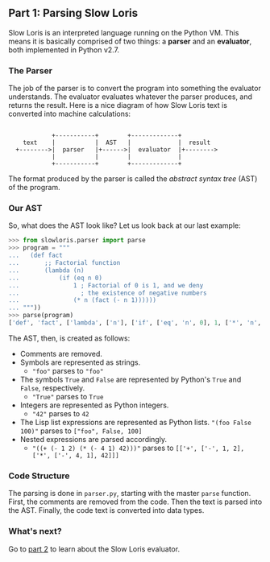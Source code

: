 ## Part 1: Parsing Slow Loris

Slow Loris is an interpreted language running on the Python VM. This means it is basically comprised of two things: a **parser** and an **evaluator**, both implemented in Python v2.7.

### The Parser

The job of the parser is to convert the program into something the evaluator understands. The evaluator evaluates whatever the parser produces, and returns the result. Here is a nice diagram of how Slow Loris text is converted into machine calculations:

```

            +-----------+        +-------------+
    text    |           |  AST   |             |  result
  +-------->|  parser   |+------>|  evaluator  |+-------->
            |           |        |             |
            +-----------+        +-------------+
```

The format produced by the parser is called the *abstract syntax tree* (AST) of the program.

### Our AST

So, what does the AST look like? Let us look back at our last example:

```python
>>> from slowloris.parser import parse
>>> program = """
...   (def fact 
...       ;; Factorial function
...       (lambda (n) 
...           (if (eq n 0) 
...               1 ; Factorial of 0 is 1, and we deny 
...                 ; the existence of negative numbers
...               (* n (fact (- n 1))))))
... """))
>>> parse(program)
['def', 'fact', ['lambda', ['n'], ['if', ['eq', 'n', 0], 1, ['*', 'n', ['fact', ['-', 'n', 1]]]]]]
```

The AST, then, is created as follows:

- Comments are removed.
- Symbols are represented as strings.
    + `"foo"` parses to `"foo"`
- The symbols `True` and `False` are represented by Python's `True` and `False`, respectively.
    + `"True"` parses to `True`
- Integers are represented as Python integers.
    + `"42"` parses to `42`
- The Lisp list expressions are represented as Python lists.
    `"(foo False 100)"` parses to `["foo", False, 100]`
- Nested expressions are parsed accordingly.
    + `"((+ (- 1 2) (* (- 4 1) 42)))"` parses to `[['+', ['-', 1, 2], ['*', ['-', 4, 1], 42]]]`

### Code Structure

The parsing is done in `parser.py`, starting with the master `parse` function. First, the comments are removed from the code. Then the text is parsed into the AST. Finally, the code text is converted into data types.

### What's next?

Go to [part 2](2.md) to learn about the Slow Loris evaluator.
